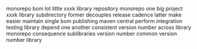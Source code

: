 monorepo bom lot little xxxk library repository monorepo one big project xxxk library subdirectory former decouples release cadence latter make easier maintain single bom publishing maven central perform integration testing library depend one another consistent version number across library monorepo consequence sublibraries version number common version number library